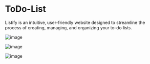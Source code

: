 # ToDo-List
Listify is an intuitive, user-friendly website designed to streamline the process of creating, managing, and organizing your to-do lists.

![image](https://github.com/kirthick-kumar/ToDo-List/assets/103768802/e5b030b5-6f21-4d73-afdd-75c16cce88c2)

![image](https://github.com/kirthick-kumar/ToDo-List/assets/103768802/1a324b26-0216-4768-9dce-210a0e2df463)

![image](https://github.com/kirthick-kumar/ToDo-List/assets/103768802/9ef98999-6557-4177-be29-d122b79d289f)
